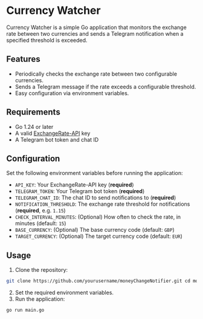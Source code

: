 # Currency Watcher

Currency Watcher is a simple Go application that monitors the exchange rate between two currencies and sends a Telegram notification when a specified threshold is exceeded.

## Features

- Periodically checks the exchange rate between two configurable currencies.
- Sends a Telegram message if the rate exceeds a configurable threshold.
- Easy configuration via environment variables.

## Requirements

- Go 1.24 or later
- A valid [ExchangeRate-API](https://www.exchangerate-api.com/) key
- A Telegram bot token and chat ID

## Configuration

Set the following environment variables before running the application:

- `API_KEY`: Your ExchangeRate-API key (**required**)
- `TELEGRAM_TOKEN`: Your Telegram bot token (**required**)
- `TELEGRAM_CHAT_ID`: The chat ID to send notifications to (**required**)
- `NOTIFICATION_THRESHOLD`: The exchange rate threshold for notifications (**required**, e.g. `1.15`)
- `CHECK_INTERVAL_MINUTES`: (Optional) How often to check the rate, in minutes (default: `15`)
- `BASE_CURRENCY`: (Optional) The base currency code (default: `GBP`)
- `TARGET_CURRENCY`: (Optional) The target currency code (default: `EUR`)

## Usage

1. Clone the repository:
```bash
git clone https://github.com/yourusername/moneyChangeNotifier.git cd moneyChangeNotifier
```
2. Set the required environment variables.
3. Run the application:
```bash
go run main.go
```